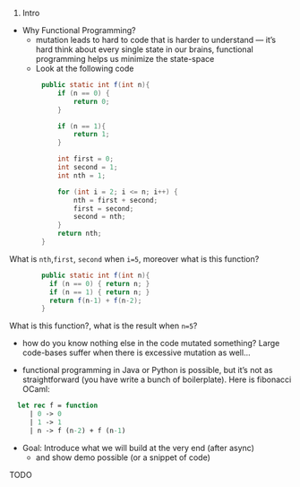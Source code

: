 
1. Intro
  - Why Functional Programming?
    - mutation leads to hard to code that is harder to understand — it’s hard think about every single state in our brains, functional programming helps us minimize the state-space
    - Look at the following code

```java
        public static int f(int n){
            if (n == 0) {
                return 0;
            }

            if (n == 1){
                return 1;
            }

            int first = 0;
            int second = 1;
            int nth = 1;

            for (int i = 2; i <= n; i++) {
                nth = first + second;
                first = second;
                second = nth;
            }
            return nth;
        }
```

  What is `nth`,`first`, `second` when `i=5`, moreover what is this function?


```java
        public static int f(int n){
          if (n == 0) { return n; }
          if (n == 1) { return n; }
          return f(n-1) + f(n-2);
        }
```

  What is this function?, what is the result when `n=5`?


  - how do you know nothing else in the code mutated something? Large code-bases suffer when there is excessive mutation as well...

  - functional programming in Java or Python is possible, but it’s not as straightforward (you have write a bunch of boilerplate). Here is fibonacci OCaml:

  ```ocaml
    let rec f = function
       | 0 -> 0
       | 1 -> 1
       | n -> f (n-2) + f (n-1)
  ```

- Goal: Introduce what we will build at the very end (after async)
  - and show demo possible (or a snippet of code)

TODO

